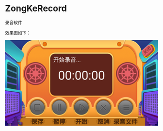 # ZongKeRecord
录音软件

效果图如下：

![image](https://github.com/13767004362/ZongKeRecord/blob/master/app/device-2018-03-21-154633.png)
